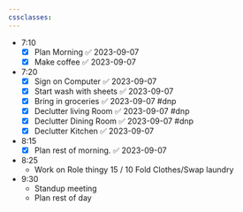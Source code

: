 ```yaml
---
cssclasses:
---
```

- 7:10
	- [x] Plan Morning ✅ 2023-09-07
	- [x] Make coffee ✅ 2023-09-07
- 7:20
	- [x] Sign on Computer ✅ 2023-09-07
	- [x] Start wash with sheets ✅ 2023-09-07
	- [x] Bring in groceries ✅ 2023-09-07 #dnp
	- [x] Declutter living Room ✅ 2023-09-07 #dnp 
	- [x] Declutter Dining Room ✅ 2023-09-07 #dnp 
	- [x] Declutter Kitchen ✅ 2023-09-07
- 8:15
	- [x] Plan rest of morning. ✅ 2023-09-07
- 8:25
	- Work on Role thingy 15 / 10 Fold Clothes/Swap laundry
- 9:30
	- Standup meeting
	- Plan rest of day